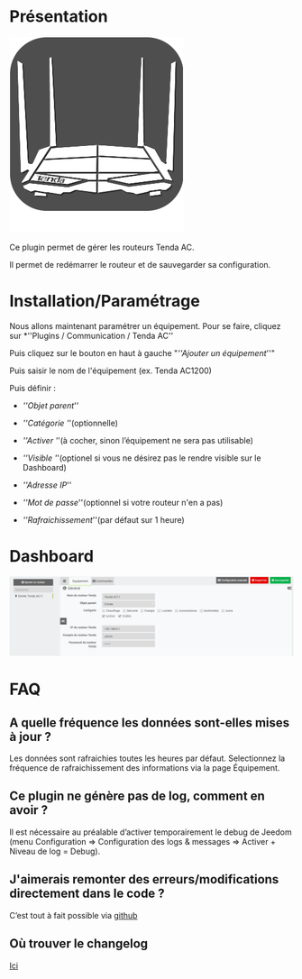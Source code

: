 Présentation
============

![Logo plugin](../assets/images/tendaac_icon.png "Logo plugin")

Ce plugin permet de gérer les routeurs Tenda AC.

Il permet de redémarrer le routeur et de sauvegarder sa configuration.

Installation/Paramétrage
========================

Nous allons maintenant paramétrer un équipement. Pour se faire, cliquez sur *''Plugins / Communication / Tenda AC''

Puis cliquez sur le bouton en haut à gauche "*''Ajouter un équipement*''"

Puis saisir le nom de l'équipement (ex. Tenda AC1200)

Puis définir :

-   *''Objet parent*''

-   *''Catégorie '*'(optionnelle)

-   *''Activer '*'(à cocher, sinon l’équipement ne sera pas utilisable)

-   *''Visible '*'(optionel si vous ne désirez pas le rendre visible sur le Dashboard)

-   *''Adresse IP*''

-   *''Mot de passe*''(optionnel si votre routeur n'en a pas)

-   *''Rafraichissement*''(par défaut sur 1 heure)

Dashboard
===

![Visuel du dashboard](../assets/images/tendaac_screenshot1.png "Visuel du dashboard")

FAQ
===

A quelle fréquence les données sont-elles mises à jour ?
-------------------------------------------------------

Les données sont rafraichies toutes les heures par défaut.
Selectionnez la fréquence de rafraichissement des informations via la page Équipement.

Ce plugin ne génère pas de log, comment en avoir ?
--------------------------------------------------
Il est nécessaire au préalable d’activer temporairement le debug de Jeedom (menu Configuration ⇒ Configuration des logs & messages ⇒ Activer + Niveau de log = Debug).

J'aimerais remonter des erreurs/modifications directement dans le code ?
-----------------------------------------------------------------------
C’est tout à fait possible via
[github](https://github.com/Flobul/Jeedom-TendaAC/)

Où trouver le changelog
-----------------------
[Ici](https://github.com/Flobul/Jeedom-TendaAC/blob/master/docs/fr_FR/changelog.md)
